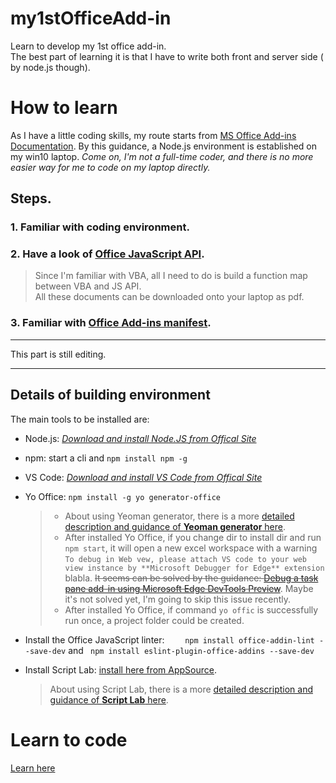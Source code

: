 # my1stOfficeAdd-in
Learn to develop my 1st office add-in.  
The best part of learning it is that I have to write both front and server side ( by node.js though).
# How to learn
As I have a little coding skills, my route starts from [MS Office Add-ins Documentation](https://learn.microsoft.com/en-us/office/dev/add-ins/overview/set-up-your-dev-environment?tabs=yeomangenerator). By this guidance, a Node.js environment is established on my win10 laptop.  *Come on, I'm not a full-time coder, and there is no more easier way for me to code on my laptop directly.*
## Steps.
### 1.  Familiar with coding environment.

### 2. Have a look of [Office JavaScript API](https://learn.microsoft.com/en-us/training/modules/understand-office-javascript-apis/index).  

>Since I'm familiar with VBA, all I need to do is build a function map between VBA and JS API.  
>All these documents can be downloaded onto your laptop as pdf.
### 3. Familiar with [Office Add-ins manifest](https://learn.microsoft.com/en-us/office/dev/add-ins/develop/add-in-manifests).  


***
This part is still editing. 
***

## Details of building environment
The main tools to be installed are:
 - Node.js: *[Download and install Node.JS from Offical Site](https://nodejs.org/)*
 - npm: start a cli and ```npm install npm -g```
 - VS Code: *[Download and install VS Code from Offical Site](https://code.visualstudio.com/)*
 - Yo Office:   ```npm install -g yo generator-office```
 
    > - About using Yeoman generator, there is a more [detailed description and guidance of **Yeoman generator** here](https://learn.microsoft.com/en-us/office/dev/add-ins/develop/yeoman-generator-overview).  
    > - After installed Yo Office, if you change dir to install dir and run `npm start`, it will open a new excel workspace with a warning ```To debug in Web vew, please attach VS code to your web view instance by **Microsoft Debugger for Edge** extension ``` blabla. ~~It seems can be solved by the guidance: [Debug a task pane add-in using Microsoft Edge DevTools Preview](https://learn.microsoft.com/en-us/office/dev/add-ins/testing/debug-add-ins-using-devtools-edge-legacy)~~. Maybe it's not solved yet, I'm going to skip this issue recently.  
    >- After installed Yo Office, if command `yo offic`  is successfully run once, a project folder could be created.

 - Install the Office JavaScript linter: ```    npm install office-addin-lint --save-dev```  and     ``` npm install eslint-plugin-office-addins --save-dev```
   

- Install Script Lab: [install here from AppSource](https://appsource.microsoft.com/zh-CN/marketplace/apps?page=1&search=script%20lab).
    > About using Script Lab, there is a more [detailed description and guidance of **Script Lab** here](https://learn.microsoft.com/en-us/office/dev/add-ins/overview/explore-with-script-lab).


# Learn to code
 [Learn here](https://learn.microsoft.com/en-us/office/dev/add-ins/)

